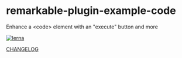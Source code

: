 # remarkable-plugin-example-code

Enhance a &lt;code> element with an "execute" button and more

[![lerna](https://img.shields.io/badge/maintained%20with-lerna-cc00ff.svg)](https://lernajs.io/)

[CHANGELOG](./CHANGELOG.md)
